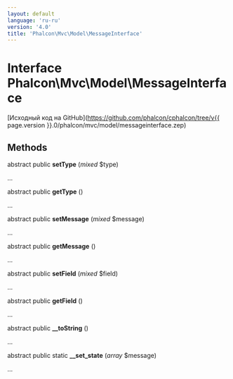 ```yaml
---
layout: default
language: 'ru-ru'
version: '4.0'
title: 'Phalcon\Mvc\Model\MessageInterface'
---
```


# Interface **Phalcon\Mvc\Model\MessageInterface**

[Исходный код на GitHub](https://github.com/phalcon/cphalcon/tree/v{{ page.version }}.0/phalcon/mvc/model/messageinterface.zep)

## Methods

abstract public **setType** (*mixed* $type)

...

abstract public **getType** ()

...

abstract public **setMessage** (*mixed* $message)

...

abstract public **getMessage** ()

...

abstract public **setField** (*mixed* $field)

...

abstract public **getField** ()

...

abstract public **__toString** ()

...

abstract public static **__set_state** (*array* $message)

...